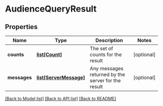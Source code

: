 # AudienceQueryResult

## Properties
Name | Type | Description | Notes
------------ | ------------- | ------------- | -------------
**counts** | [**list[Count]**](Count.md) | The set of counts for the result | [optional] 
**messages** | [**list[ServerMessage]**](ServerMessage.md) | Any messages returned by the server for the result | [optional] 

[[Back to Model list]](../README.md#documentation-for-models) [[Back to API list]](../README.md#documentation-for-api-endpoints) [[Back to README]](../README.md)


